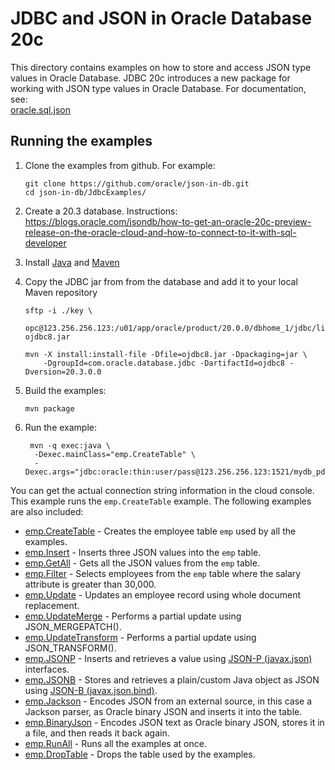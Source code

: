 # JDBC and JSON in Oracle Database 20c

This directory contains examples on how to store and access JSON type values in Oracle Database.   JDBC 20c introduces a new package for working with JSON type values in Oracle Database.  For documentation, see: <br>
[oracle.sql.json](https://docs.oracle.com/en/database/oracle/oracle-database/20/jajdb/oracle/sql/json/package-summary.html)

## Running the examples

1. Clone the examples from github.  For example:
   ```
   git clone https://github.com/oracle/json-in-db.git
   cd json-in-db/JdbcExamples/
   ```

2. Create a 20.3 database.  Instructions: <br>
   https://blogs.oracle.com/jsondb/how-to-get-an-oracle-20c-preview-release-on-the-oracle-cloud-and-how-to-connect-to-it-with-sql-developer

3. Install [Java](https://www.oracle.com/java/technologies/javase-downloads.html#JDK8) and [Maven](https://maven.apache.org/)

4. Copy the JDBC jar from from the database and add it to your local Maven repository

   ```
   sftp -i ./key \
       opc@123.256.256.123:/u01/app/oracle/product/20.0.0/dbhome_1/jdbc/lib/ojdbc8.jar ojdbc8.jar

   mvn -X install:install-file -Dfile=ojdbc8.jar -Dpackaging=jar \
       -DgroupId=com.oracle.database.jdbc -DartifactId=ojdbc8 -Dversion=20.3.0.0
   ```

5. Build the examples:

   ```
   mvn package
   ```

6. Run the example:

   ```
    mvn -q exec:java \
     -Dexec.mainClass="emp.CreateTable" \
     -Dexec.args="jdbc:oracle:thin:user/pass@123.256.256.123:1521/mydb_pdb1.sub1234567890.demonet.oraclevcn.com"
   ```
  You can get the actual connection string information in the cloud console.  This example runs the `emp.CreateTable` example.  The following examples are also included:

  * [emp.CreateTable](src/main/java/emp/CreateTable.java) - Creates the employee table `emp` used by all the examples.
  * [emp.Insert](src/main/java/emp/Insert.java) - Inserts three JSON values into the `emp` table.
  * [emp.GetAll](src/main/java/emp/GetAll.java) - Gets all the JSON values from the `emp` table.
  * [emp.Filter](src/main/java/emp/Filter.java) - Selects employees from the `emp` table where the salary attribute is greater than 30,000.
  * [emp.Update](src/main/java/emp/Update.java) - Updates an employee record using whole document replacement.
  * [emp.UpdateMerge](src/main/java/emp/UpdateMerge.java) - Performs a partial update using JSON_MERGEPATCH().
  * [emp.UpdateTransform](src/main/java/emp/UpdateTransform.java) - Performs a partial update using JSON_TRANSFORM().
  * [emp.JSONP](src/main/java/emp/JSONP.java) - Inserts and retrieves a value using [JSON-P (javax.json)](https://javaee.github.io/jsonp/) interfaces.
  * [emp.JSONB](src/main/java/emp/JSONB.java) - Stores and retrieves a plain/custom Java object as JSON using [JSON-B (javax.json.bind)](https://javaee.github.io/jsonb-spec/).
  * [emp.Jackson](src/main/java/emp/Jackson.java) - Encodes JSON from an external source, in this case a Jackson parser, as Oracle binary JSON and inserts it into the table.
  * [emp.BinaryJson](src/main/java/emp/BinaryJson.java) - Encodes JSON text as Oracle binary JSON, stores it in a file, and then reads it back again.
  * [emp.RunAll](src/main/java/emp/RunAll.java) - Runs all the examples at once.
  * [emp.DropTable](src/main/java/emp/DropTable.java) - Drops the table used by the examples.
